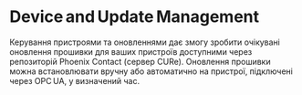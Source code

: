 # Device and Update Management

Керування пристроями та оновленнями дає змогу зробити очікувані оновлення прошивки для ваших пристроїв доступними через репозиторій Phoenix Contact (сервер CURe). Оновлення прошивки можна встановлювати вручну або автоматично на пристрої, підключені через OPC UA, у визначений час.

